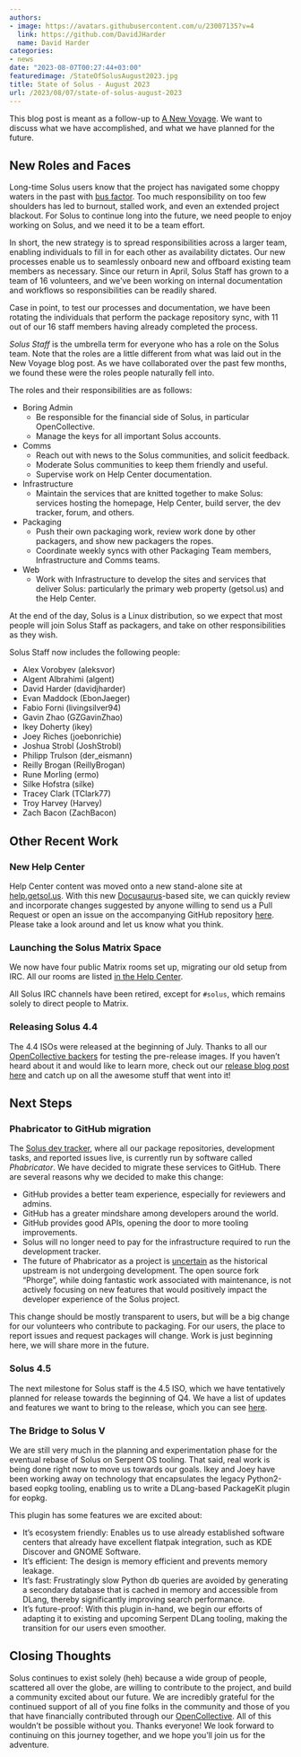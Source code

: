 ```yaml
---
authors:
- image: https://avatars.githubusercontent.com/u/23007135?v=4
  link: https://github.com/DavidJHarder
  name: David Harder
categories:
- news
date: "2023-08-07T00:27:44+03:00"
featuredimage: /StateOfSolusAugust2023.jpg
title: State of Solus - August 2023
url: /2023/08/07/state-of-solus-august-2023
---
```


This blog post is meant as a follow-up to [A New Voyage](/2023/04/18/a-new-voyage/). We want to discuss what we have accomplished, and what we have planned for the future.

<!--more-->

## New Roles and Faces

Long-time Solus users know that the project has navigated some choppy waters in the past with [bus factor](https://en.wikipedia.org/wiki/Bus_factor). Too much responsibility on too few shoulders has led to burnout, stalled work, and even an extended project blackout. For Solus to continue long into the future, we need people to enjoy working on Solus, and we need it to be a team effort.

In short, the new strategy is to spread responsibilities across a larger team, enabling individuals to fill in for each other as availability dictates. Our new processes enable us to seamlessly onboard new and offboard existing team members as necessary. Since our return in April, Solus Staff has grown to a team of 16 volunteers, and we’ve been working on internal documentation and workflows so responsibilities can be readily shared.

Case in point, to test our processes and documentation, we have been rotating the individuals that perform the package repository sync, with 11 out of our 16 staff members having already completed the process.

_Solus Staff_ is the umbrella term for everyone who has a role on the Solus team. Note that the roles are a little different from what was laid out in the New Voyage blog post. As we have collaborated over the past few months, we found these were the roles people naturally fell into.

The roles and their responsibilities are as follows:

- Boring Admin
  - Be responsible for the financial side of Solus, in particular OpenCollective.
  - Manage the keys for all important Solus accounts.
- Comms
  - Reach out with news to the Solus communities, and solicit feedback.
  - Moderate Solus communities to keep them friendly and useful.
  - Supervise work on Help Center documentation.
- Infrastructure
  - Maintain the services that are knitted together to make Solus: services hosting the homepage, Help Center, build server, the dev tracker, forum, and others.
- Packaging
  - Push their own packaging work, review work done by other packagers, and show new packagers the ropes.
  - Coordinate weekly syncs with other Packaging Team members, Infrastructure and Comms teams.
- Web
  - Work with Infrastructure to develop the sites and services that deliver Solus: particularly the primary web property (getsol.us) and the Help Center.

At the end of the day, Solus is a Linux distribution, so we expect that most people will join Solus Staff as packagers, and take on other responsibilities as they wish.

Solus Staff now includes the following people:

- Alex Vorobyev (aleksvor)
- Algent Albrahimi (algent)
- David Harder (davidjharder)
- Evan Maddock (EbonJaeger)
- Fabio Forni (livingsilver94)
- Gavin Zhao (GZGavinZhao)
- Ikey Doherty (ikey)
- Joey Riches (joebonrichie)
- Joshua Strobl (JoshStrobl)
- Philipp Trulson (der_eismann)
- Reilly Brogan (ReillyBrogan)
- Rune Morling (ermo)
- Silke Hofstra (silke)
- Tracey Clark (TClark77)
- Troy Harvey (Harvey)
- Zach Bacon (ZachBacon)

## Other Recent Work

### New Help Center

Help Center content was moved onto a new stand-alone site at [help.getsol.us](https://help.getsol.us/). With this new [Docusaurus](https://docusaurus.io/)-based site, we can quickly review and incorporate changes suggested by anyone willing to send us a Pull Request or open an issue on the accompanying GitHub repository [here](https://github.com/getsolus/help-center-docs). Please take a look around and let us know what you think.

### Launching the Solus Matrix Space

We now have four public Matrix rooms set up, migrating our old setup from IRC. All our rooms are listed [in the Help Center](https://help.getsol.us/docs/user/contributing/getting-involved#matrix-chat).

All Solus IRC channels have been retired, except for `#solus`, which remains solely
to direct people to Matrix.

### Releasing Solus 4.4

The 4.4 ISOs were released at the beginning of July. Thanks to all our [OpenCollective backers](https://opencollective.com/getsolus) for testing the pre-release images. If you haven’t heard about it and would like to learn more, check out our [release blog post here](/2023/07/08/solus-4-4-released/) and catch up on all the awesome stuff that went into it!

## Next Steps

### Phabricator to GitHub migration

The [Solus dev tracker](https://dev.getsol.us/), where all our package repositories, development tasks, and reported issues live, is currently run by software called _Phabricator_. We have decided to migrate these services to GitHub. There are several reasons why we decided to make this change:

- GitHub provides a better team experience, especially for reviewers and admins.
- GitHub has a greater mindshare among developers around the world.
- GitHub provides good APIs, opening the door to more tooling improvements.
- Solus will no longer need to pay for the infrastructure required to run the development tracker.
- The future of Phabricator as a project is [uncertain](https://admin.phacility.com/phame/post/view/11/phacility_is_winding_down_operations/) as the historical upstream is not undergoing development. The open source fork “Phorge”, while doing fantastic work associated with maintenance, is not actively focusing on new features that would positively impact the developer experience of the Solus project.

This change should be mostly transparent to users, but will be a big change for our volunteers who contribute to packaging. For our users, the place to report issues and request packages will change. Work is just beginning here, we will share more in the future.

### Solus 4.5

The next milestone for Solus staff is the 4.5 ISO, which we have tentatively planned for release towards the beginning of Q4. We have a list of updates and features we want to bring to the release, which you can see [here](https://dev.getsol.us/T10476).

### The Bridge to Solus V

We are still very much in the planning and experimentation phase for the eventual rebase of Solus on Serpent OS tooling. That said, real work is being done right now to move us towards our goals. Ikey and Joey have been working away on technology that encapsulates the legacy Python2-based eopkg tooling, enabling us to write a DLang-based PackageKit plugin for eopkg.

This plugin has some features we are excited about:

- It’s ecosystem friendly: Enables us to use already established software centers that already have excellent flatpak integration, such as KDE Discover and GNOME Software.
- It’s efficient: The design is memory efficient and prevents memory leakage.
- It’s fast: Frustratingly slow Python db queries are avoided by generating a secondary database that is cached in memory and accessible from DLang, thereby significantly improving search performance.
- It’s future-proof: With this plugin in-hand, we begin our efforts of adapting it to existing and upcoming Serpent DLang tooling, making the transition for our users even smoother.

## Closing Thoughts

Solus continues to exist solely (heh) because a wide group of people, scattered all over the globe, are willing to contribute to the project, and build a community excited about our future. We are incredibly grateful for the continued support of all of you fine folks in the community and those of you that have financially contributed through our [OpenCollective](https://opencollective.com/getsolus). All of this wouldn’t be possible without you. Thanks everyone! We look forward to continuing on this journey together, and we hope you’ll join us for the adventure.
